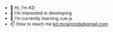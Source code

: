 - 👋 Hi, I’m KD
- 👀 I’m interested in developing
- 🌱 I’m currently learning vue js
- 📫 How to reach me kd.miraiminds@gmail.com

<!---
kdMiraiminds/kdMiraiminds is a ✨ special ✨ repository because its `README.md` (this file) appears on your GitHub profile.
You can click the Preview link to take a look at your changes.
--->
